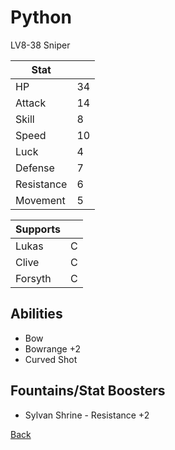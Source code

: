 # Python

LV8-38 Sniper

| Stat       | <!-- --> |
| ---------- | -------- |
| HP         | 34       |
| Attack     | 14       |
| Skill      | 8        |
| Speed      | 10       |
| Luck       | 4        |
| Defense    | 7        |
| Resistance | 6        |
| Movement   | 5        |

| Supports | <!-- --> |
| -------- | -------- |
| Lukas    | C        |
| Clive    | C        |
| Forsyth  | C        |

## Abilities

- Bow
- Bowrange +2
- Curved Shot

## Fountains/Stat Boosters

- Sylvan Shrine - Resistance +2

[Back](../README.md)

